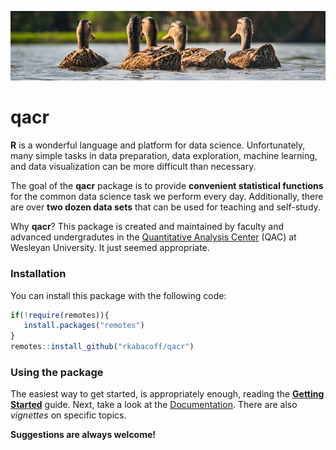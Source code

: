 ![statfunctions](graphs.png)

# qacr

<!-- badges: start -->
<!-- badges: end -->

**R** is a wonderful language and platform for data science. Unfortunately, many simple tasks in data preparation, data exploration, machine learning, and data visualization can be more difficult than necessary.  

The goal of the **qacr** package is to provide **convenient statistical functions** for the common data science task we perform every day. Additionally, there are over **two dozen data sets** that can be used for
teaching and self-study.

Why **qacr**? This package is created and maintained by faculty and advanced undergradutes in the [Quantitative Analysis Center](http://qac.wesleyan.edu) (QAC) at Wesleyan University. It just seemed appropriate.

### Installation

You can install this package with the following code:

``` r
if(!require(remotes)){
   install.packages("remotes")
}
remotes::install_github("rkabacoff/qacr")
```

### Using the package

The easiest way to get started, is appropriately enough, reading the [**Getting Started**](https://rkabacoff.github.io/qacr/articles/qacr.html) guide. Next, take a look at the
[Documentation](https://rkabacoff.github.io/qacr/reference/index.html). There are also *vignettes* on specific topics.

**Suggestions are always welcome!**
